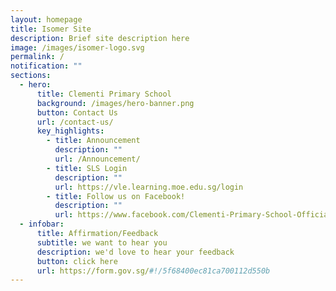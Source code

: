 ```yaml
---
layout: homepage
title: Isomer Site
description: Brief site description here
image: /images/isomer-logo.svg
permalink: /
notification: ""
sections:
  - hero:
      title: Clementi Primary School
      background: /images/hero-banner.png
      button: Contact Us
      url: /contact-us/
      key_highlights:
        - title: Announcement
          description: ""
          url: /Announcement/
        - title: SLS Login
          description: ""
          url: https://vle.learning.moe.edu.sg/login
        - title: Follow us on Facebook!
          description: ""
          url: https://www.facebook.com/Clementi-Primary-School-Official-779445572142790/info/?tab=overview
  - infobar:
      title: Affirmation/Feedback
      subtitle: we want to hear you
      description: we'd love to hear your feedback
      button: click here
      url: https://form.gov.sg/#!/5f68400ec81ca700112d550b
---
```


